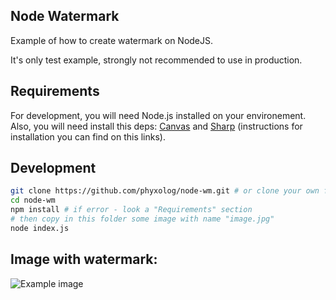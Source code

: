 ## Node Watermark

Example of how to create watermark on NodeJS.

It's only test example, strongly not recommended to use in production.

## Requirements

For development, you will need Node.js installed on your environement. Also, you will need install this deps: [Canvas](https://github.com/Automattic/node-canvas) and [Sharp](https://github.com/lovell/sharp) (instructions for installation you can find on this links).

## Development 

```sh
git clone https://github.com/phyxolog/node-wm.git # or clone your own fork
cd node-wm
npm install # if error - look a "Requirements" section
# then copy in this folder some image with name "image.jpg"
node index.js
```

## Image with watermark:

![Example image](https://i.imgur.com/pYWizPG.jpg)